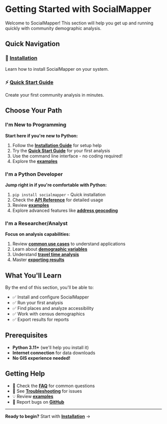 # Getting Started with SocialMapper

Welcome to SocialMapper! This section will help you get up and running quickly with community demographic analysis.

## Quick Navigation

### 🚀 [Installation](installation.md)
Learn how to install SocialMapper on your system.

### ⚡ [Quick Start Guide](quick-start.md) 
Create your first community analysis in minutes.

## Choose Your Path

### I'm New to Programming

**Start here if you're new to Python:**
    
1. Follow the **[Installation Guide](installation.md)** for setup help
2. Try the **[Quick Start Guide](quick-start.md)** for your first analysis
3. Use the command line interface - no coding required!
4. Explore the **[examples](https://github.com/mihiarc/socialmapper/tree/main/examples)**

### I'm a Python Developer

**Jump right in if you're comfortable with Python:**
    
1. `pip install socialmapper` - Quick installation
2. Check the **[API Reference](../api-reference.md)** for detailed usage
3. Review **[examples](https://github.com/mihiarc/socialmapper/tree/main/examples/core)**
4. Explore advanced features like **[address geocoding](../features/address-geocoding.md)**

### I'm a Researcher/Analyst

**Focus on analysis capabilities:**
    
1. Review **[common use cases](../index.md)** to understand applications
2. Learn about **[demographic variables](../user-guide/demographics.md)**
3. Understand **[travel time analysis](../user-guide/travel-time.md)**
4. Master **[exporting results](../user-guide/exporting-results.md)**

## What You'll Learn

By the end of this section, you'll be able to:

- ✅ Install and configure SocialMapper
- ✅ Run your first analysis  
- ✅ Find places and analyze accessibility
- ✅ Work with census demographics
- ✅ Export results for reports

## Prerequisites

- **Python 3.11+** (we'll help you install it)
- **Internet connection** for data downloads
- **No GIS experience needed!**

## Getting Help

- 📖 Check the **[FAQ](../faq.md)** for common questions
- 🔧 See **[Troubleshooting](../troubleshooting.md)** for issues
- 💡 Review **[examples](https://github.com/mihiarc/socialmapper/tree/main/examples)**
- 🐛 Report bugs on **[GitHub](https://github.com/mihiarc/socialmapper/issues)**

---

**Ready to begin?** Start with **[Installation](installation.md)** →